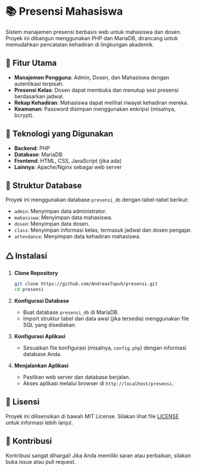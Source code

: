 # 📚 Presensi Mahasiswa

Sistem manajemen presensi berbasis web untuk mahasiswa dan dosen. Proyek ini dibangun menggunakan PHP dan MariaDB, dirancang untuk memudahkan pencatatan kehadiran di lingkungan akademik.

## 🚀 Fitur Utama

* **Manajemen Pengguna**: Admin, Dosen, dan Mahasiswa dengan autentikasi terpisah.
* **Presensi Kelas**: Dosen dapat membuka dan menutup sesi presensi berdasarkan jadwal.
* **Rekap Kehadiran**: Mahasiswa dapat melihat riwayat kehadiran mereka.
* **Keamanan**: Password disimpan menggunakan enkripsi (misalnya, bcrypt).

## 💠 Teknologi yang Digunakan

* **Backend**: PHP
* **Database**: MariaDB
* **Frontend**: HTML, CSS, JavaScript (jika ada)
* **Lainnya**: Apache/Nginx sebagai web server

## 🧱 Struktur Database

Proyek ini menggunakan database `presensi_db` dengan tabel-tabel berikut:

* `admin`: Menyimpan data administrator.
* `mahasiswa`: Menyimpan data mahasiswa.
* `dosen`: Menyimpan data dosen.
* `class`: Menyimpan informasi kelas, termasuk jadwal dan dosen pengajar.
* `attendance`: Menyimpan data kehadiran mahasiswa.

## 🛆 Instalasi

1. **Clone Repository**

   ```bash
   git clone https://github.com/AndreasTopuh/presensi.git
   cd presensi
   ```

2. **Konfigurasi Database**

   * Buat database `presensi_db` di MariaDB.
   * Import struktur tabel dan data awal (jika tersedia) menggunakan file SQL yang disediakan.

3. **Konfigurasi Aplikasi**

   * Sesuaikan file konfigurasi (misalnya, `config.php`) dengan informasi database Anda.

4. **Menjalankan Aplikasi**

   * Pastikan web server dan database berjalan.
   * Akses aplikasi melalui browser di `http://localhost/presensi`.

## 📄 Lisensi

Proyek ini dilisensikan di bawah MIT License. Silakan lihat file [LICENSE](LICENSE) untuk informasi lebih lanjut.

## 🤝 Kontribusi

Kontribusi sangat dihargai! Jika Anda memiliki saran atau perbaikan, silakan buka issue atau pull request.
